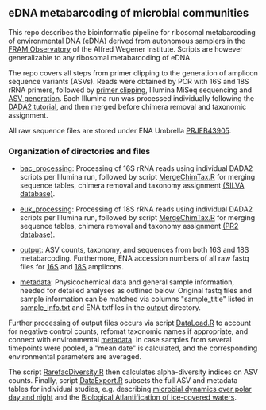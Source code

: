## eDNA metabarcoding of microbial communities  

This repo describes the bioinformatic pipeline for ribosomal metabarcoding of environmental DNA (eDNA) derived from autonomous samplers in the [FRAM Observatory](https://www.awi.de/en/expedition/observatories/ocean-fram.html) of the Alfred Wegener Institute. Scripts are however generalizable to any ribosomal metabarcoding of eDNA. 

The repo covers all steps from primer clipping to the generation of amplicon sequence variants (ASVs). Reads were obtained by PCR with 16S and 18S rRNA primers, followed by [primer clipping](https://cutadapt.readthedocs.io/en/stable/), Illumina MiSeq sequencing and [ASV generation](https://www.nature.com/articles/nmeth.3869). Each Illumina run was processed individually following the [DADA2 tutorial](https://benjjneb.github.io/dada2/tutorial_1_8.html), and then merged before chimera removal and taxonomic assignment. 

All raw sequence files are stored under ENA Umbrella [PRJEB43905](https://www.ebi.ac.uk/ena/browser/view/PRJEB43905).

### Organization of directories and files 

- [bac_processing](./bac_processing): Processing of 16S rRNA reads using individual DADA2 scripts per Illumina run, followed by script [MergeChimTax.R](./bac_processing/MergeChimTax.R) for merging sequence tables, chimera removal and taxonomy assignment [(SILVA database)](https://zenodo.org/record/4587955). 

- [euk_processing](./euk_processing): Processing of 18S rRNA reads using individual DADA2 scripts per Illumina run, followed by script [MergeChimTax.R](./euk_processing/MergeChimTax.R) for merging sequence tables, chimera removal and taxonomy assignment [(PR2 database)](https://github.com/pr2database/pr2database/releases). 

- [output](./output): ASV counts, taxonomy, and sequences from both 16S and 18S metabarcoding. Furthermore, ENA accession numbers of all raw fastq files for [16S](./output/ENA_16S_fastq.txt) and [18S](./output/ENA_18S_fastq.txt) amplicons. 

- [metadata](./metadata): Physicochemical data and general sample information, needed for detailed analyses as outlined below. Original fastq files and sample information can be matched via columns "sample_title" listed in [sample_info.txt](./metadata/sample_info.txt) and ENA txtfiles in the [output](./output) directory.

Further processing of output files occurs via script [DataLoad.R](./DataLoad.R) to account for negative control counts, refomat taxonomic names if appropriate, and connect with environmental [metadata](./metadata). In case samples from several timepoints were pooled, a "mean date" is calculated, and the corresponding environmental parameters are averaged. 

The script [RarefacDiversity.R](./RarefacDiversity.R) then calculates alpha-diversity indices on ASV counts. Finally, script [DataExport.R](./DataExport.R) subsets the full ASV and metadata tables for individual studies, e.g. describing [microbial dynamics over polar day and night](https://www.nature.com/articles/s43705-021-00074-4) and the [Biological Atlantification of ice-covered waters](https://www.nature.com/articles/s41396-023-01461-6).
